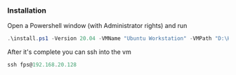 ### Installation

Open a Powershell window (with Administrator rights) and run
```powershell
.\install.ps1 -Version 20.04 -VMName "Ubuntu Workstation" -VMPath "D:\Hyper-V"
```

After it's complete you can ssh into the vm
```powershell
ssh fps@192.168.20.128
```
